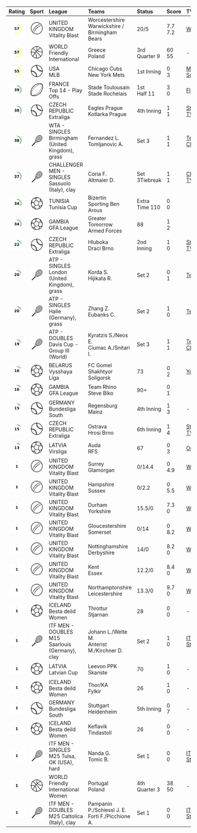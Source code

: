 | Rating                                                                                                                                 | Sport                                                                                                                | League                                              | Teams                                               | Status         | Score      | TV Listing                                                                               |
|:---------------------------------------------------------------------------------------------------------------------------------------|:---------------------------------------------------------------------------------------------------------------------|:----------------------------------------------------|:----------------------------------------------------|:---------------|:-----------|:-----------------------------------------------------------------------------------------|
| <img src="https://raw.githubusercontent.com/BlakeDuncan25/Donut-SVG-Ratings/bac4e4a278175106499642192132b1786a9aec38/57.svg" alt="57"> | <img src="https://raw.githubusercontent.com/BlakeDuncan25/Donut-SVG-Ratings/master/cricket.png" alt="Cricket">       | UNITED KINGDOM<br>Vitality Blast                    | Worcestershire<br>Warwickshire / Birmingham Bears   | 20/5           | 7.7<br>7.2 | <a href="https://www.willow.tv/">Willow</a>                                              |
| <img src="https://raw.githubusercontent.com/BlakeDuncan25/Donut-SVG-Ratings/bac4e4a278175106499642192132b1786a9aec38/57.svg" alt="57"> | <img src="https://raw.githubusercontent.com/BlakeDuncan25/Donut-SVG-Ratings/master/basketball.png" alt="Basketball"> | WORLD<br>Friendly International                     | Greece<br>Poland                                    | 3rd Quarter 9  | 60<br>55   | -                                                                                        |
| <img src="https://raw.githubusercontent.com/BlakeDuncan25/Donut-SVG-Ratings/bac4e4a278175106499642192132b1786a9aec38/55.svg" alt="55"> | <img src="https://raw.githubusercontent.com/BlakeDuncan25/Donut-SVG-Ratings/master/baseball.png" alt="Baseball">     | USA<br>MLB                                          | Chicago Cubs<br>New York Mets                       | 1st Inning     | 0<br>3     | <a href="https://www.mlb.com/schedule">MLB Schedule</a>                                  |
| <img src="https://raw.githubusercontent.com/BlakeDuncan25/Donut-SVG-Ratings/bac4e4a278175106499642192132b1786a9aec38/39.svg" alt="39"> | <img src="https://raw.githubusercontent.com/BlakeDuncan25/Donut-SVG-Ratings/master/rugby.png" alt="Rugby">           | FRANCE<br>Top 14 - Play Offs                        | Stade Toulousain<br>Stade Rochelais                 | 1st Half 11    | 3<br>0     | <a href="https://www.florugby.com/events">FloRugby</a>                                   |
| <img src="https://raw.githubusercontent.com/BlakeDuncan25/Donut-SVG-Ratings/bac4e4a278175106499642192132b1786a9aec38/38.svg" alt="38"> | <img src="https://raw.githubusercontent.com/BlakeDuncan25/Donut-SVG-Ratings/master/baseball.png" alt="Baseball">     | CZECH REPUBLIC<br>Extraliga                         | Eagles Prague<br>Kotlarka Prague                    | 4th Inning     | 1<br>1     | <a href="https://extraliga.baseball.cz/rozpis-vysledky">Stay Live TV</a>                 |
| <img src="https://raw.githubusercontent.com/BlakeDuncan25/Donut-SVG-Ratings/bac4e4a278175106499642192132b1786a9aec38/38.svg" alt="38"> | <img src="https://raw.githubusercontent.com/BlakeDuncan25/Donut-SVG-Ratings/master/tennis.png" alt="Tennis">         | WTA - SINGLES<br>Birmingham (United Kingdom), grass | Fernandez L.<br>Tomljanovic A.                      | Set 3          | 1<br>1     | <a href="https://www.tennischannel.com/en-us/page/home">Tennis Channel</a>               |
| <img src="https://raw.githubusercontent.com/BlakeDuncan25/Donut-SVG-Ratings/bac4e4a278175106499642192132b1786a9aec38/37.svg" alt="37"> | <img src="https://raw.githubusercontent.com/BlakeDuncan25/Donut-SVG-Ratings/master/tennis.png" alt="Tennis">         | CHALLENGER MEN - SINGLES<br>Sassuolo (Italy), clay  | Coria F.<br>Altmaier D.                             | Set 3Tiebreak  | 1<br>1     | <a href="https://www.atptour.com/en/atp-challenger-tour/challenger-tv">Challenger TV</a> |
| <img src="https://raw.githubusercontent.com/BlakeDuncan25/Donut-SVG-Ratings/bac4e4a278175106499642192132b1786a9aec38/34.svg" alt="34"> | <img src="https://raw.githubusercontent.com/BlakeDuncan25/Donut-SVG-Ratings/master/soccer.png" alt="Soccer">         | TUNISIA<br>Tunisia Cup                              | Bizertin<br>Sporting Ben Arous                      | Extra Time 110 | 0<br>0     | <a href="#N/A"></a>                                                                      |
| <img src="https://raw.githubusercontent.com/BlakeDuncan25/Donut-SVG-Ratings/bac4e4a278175106499642192132b1786a9aec38/34.svg" alt="34"> | <img src="https://raw.githubusercontent.com/BlakeDuncan25/Donut-SVG-Ratings/master/soccer.png" alt="Soccer">         | GAMBIA<br>GFA League                                | Greater Tomorrow<br>Armed Forces                    | 88             | 1<br>2     | <a href="#N/A"></a>                                                                      |
| <img src="https://raw.githubusercontent.com/BlakeDuncan25/Donut-SVG-Ratings/bac4e4a278175106499642192132b1786a9aec38/22.svg" alt="22"> | <img src="https://raw.githubusercontent.com/BlakeDuncan25/Donut-SVG-Ratings/master/baseball.png" alt="Baseball">     | CZECH REPUBLIC<br>Extraliga                         | Hluboka<br>Draci Brno                               | 2nd Inning     | 1<br>0     | <a href="https://extraliga.baseball.cz/rozpis-vysledky">Stay Live TV</a>                 |
| <img src="https://raw.githubusercontent.com/BlakeDuncan25/Donut-SVG-Ratings/bac4e4a278175106499642192132b1786a9aec38/20.svg" alt="20"> | <img src="https://raw.githubusercontent.com/BlakeDuncan25/Donut-SVG-Ratings/master/tennis.png" alt="Tennis">         | ATP - SINGLES<br>London (United Kingdom), grass     | Korda S.<br>Hijikata R.                             | Set 2          | 0<br>1     | <a href="https://www.tennistv.com/">Tennis TV</a>                                        |
| <img src="https://raw.githubusercontent.com/BlakeDuncan25/Donut-SVG-Ratings/bac4e4a278175106499642192132b1786a9aec38/20.svg" alt="20"> | <img src="https://raw.githubusercontent.com/BlakeDuncan25/Donut-SVG-Ratings/master/tennis.png" alt="Tennis">         | ATP - SINGLES<br>Halle (Germany), grass             | Zhang Z.<br>Eubanks C.                              | Set 2          | 1<br>0     | <a href="https://www.tennistv.com/">Tennis TV</a>                                        |
| <img src="https://raw.githubusercontent.com/BlakeDuncan25/Donut-SVG-Ratings/bac4e4a278175106499642192132b1786a9aec38/19.svg" alt="19"> | <img src="https://raw.githubusercontent.com/BlakeDuncan25/Donut-SVG-Ratings/master/tennis.png" alt="Tennis">         | ATP - DOUBLES<br>Davis Cup - Group III (World)      | Kyratzis S./Neos E.<br>Ciumac A./Snitari I.         | Set 3          | 1<br>1     | <a href="https://www.tennischannel.com/en-us/page/home">Tennis Channel</a>               |
| <img src="https://raw.githubusercontent.com/BlakeDuncan25/Donut-SVG-Ratings/bac4e4a278175106499642192132b1786a9aec38/16.svg" alt="16"> | <img src="https://raw.githubusercontent.com/BlakeDuncan25/Donut-SVG-Ratings/master/soccer.png" alt="Soccer">         | BELARUS<br>Vysshaya Liga                            | FC Gomel<br>Shakhtyor Soligorsk                     | 73             | 0<br>2     | <a href="https://www.youtube.com/@belarusff/streams">YouTube</a>                         |
| <img src="https://raw.githubusercontent.com/BlakeDuncan25/Donut-SVG-Ratings/bac4e4a278175106499642192132b1786a9aec38/16.svg" alt="16"> | <img src="https://raw.githubusercontent.com/BlakeDuncan25/Donut-SVG-Ratings/master/soccer.png" alt="Soccer">         | GAMBIA<br>GFA League                                | Team Rhino<br>Steve Biko                            | 90+            | 0<br>1     | <a href="#N/A"></a>                                                                      |
| <img src="https://raw.githubusercontent.com/BlakeDuncan25/Donut-SVG-Ratings/bac4e4a278175106499642192132b1786a9aec38/15.svg" alt="15"> | <img src="https://raw.githubusercontent.com/BlakeDuncan25/Donut-SVG-Ratings/master/baseball.png" alt="Baseball">     | GERMANY<br>Bundesliga South                         | Regensburg<br>Mainz                                 | 4th Inning     | 1<br>3     | -                                                                                        |
| <img src="https://raw.githubusercontent.com/BlakeDuncan25/Donut-SVG-Ratings/bac4e4a278175106499642192132b1786a9aec38/15.svg" alt="15"> | <img src="https://raw.githubusercontent.com/BlakeDuncan25/Donut-SVG-Ratings/master/baseball.png" alt="Baseball">     | CZECH REPUBLIC<br>Extraliga                         | Ostrava<br>Hrosi Brno                               | 6th Inning     | 1<br>4     | <a href="https://extraliga.baseball.cz/rozpis-vysledky">Stay Live TV</a>                 |
| <img src="https://raw.githubusercontent.com/BlakeDuncan25/Donut-SVG-Ratings/bac4e4a278175106499642192132b1786a9aec38/13.svg" alt="13"> | <img src="https://raw.githubusercontent.com/BlakeDuncan25/Donut-SVG-Ratings/master/soccer.png" alt="Soccer">         | LATVIA<br>Virsliga                                  | Auda<br>RFS                                         | 67             | 0<br>3     | <a href="https://onefootball.com/en/tv-hub">OneFootball</a>                              |
| <img src="https://raw.githubusercontent.com/BlakeDuncan25/Donut-SVG-Ratings/bac4e4a278175106499642192132b1786a9aec38/1.svg" alt="1">   | <img src="https://raw.githubusercontent.com/BlakeDuncan25/Donut-SVG-Ratings/master/cricket.png" alt="Cricket">       | UNITED KINGDOM<br>Vitality Blast                    | Surrey<br>Glamorgan                                 | 0/14.4         | 0<br>4.9   | <a href="https://www.willow.tv/">Willow</a>                                              |
| <img src="https://raw.githubusercontent.com/BlakeDuncan25/Donut-SVG-Ratings/bac4e4a278175106499642192132b1786a9aec38/1.svg" alt="1">   | <img src="https://raw.githubusercontent.com/BlakeDuncan25/Donut-SVG-Ratings/master/cricket.png" alt="Cricket">       | UNITED KINGDOM<br>Vitality Blast                    | Hampshire<br>Sussex                                 | 0/2.2          | 0<br>5.5   | <a href="https://www.willow.tv/">Willow</a>                                              |
| <img src="https://raw.githubusercontent.com/BlakeDuncan25/Donut-SVG-Ratings/bac4e4a278175106499642192132b1786a9aec38/1.svg" alt="1">   | <img src="https://raw.githubusercontent.com/BlakeDuncan25/Donut-SVG-Ratings/master/cricket.png" alt="Cricket">       | UNITED KINGDOM<br>Vitality Blast                    | Durham<br>Yorkshire                                 | 15.5/0         | 7.3<br>0   | <a href="https://www.willow.tv/">Willow</a>                                              |
| <img src="https://raw.githubusercontent.com/BlakeDuncan25/Donut-SVG-Ratings/bac4e4a278175106499642192132b1786a9aec38/1.svg" alt="1">   | <img src="https://raw.githubusercontent.com/BlakeDuncan25/Donut-SVG-Ratings/master/cricket.png" alt="Cricket">       | UNITED KINGDOM<br>Vitality Blast                    | Gloucestershire<br>Somerset                         | 0/14           | 0<br>8.2   | <a href="https://www.willow.tv/">Willow</a>                                              |
| <img src="https://raw.githubusercontent.com/BlakeDuncan25/Donut-SVG-Ratings/bac4e4a278175106499642192132b1786a9aec38/1.svg" alt="1">   | <img src="https://raw.githubusercontent.com/BlakeDuncan25/Donut-SVG-Ratings/master/cricket.png" alt="Cricket">       | UNITED KINGDOM<br>Vitality Blast                    | Nottinghamshire<br>Derbyshire                       | 14/0           | 8.2<br>0   | <a href="https://www.willow.tv/">Willow</a>                                              |
| <img src="https://raw.githubusercontent.com/BlakeDuncan25/Donut-SVG-Ratings/bac4e4a278175106499642192132b1786a9aec38/1.svg" alt="1">   | <img src="https://raw.githubusercontent.com/BlakeDuncan25/Donut-SVG-Ratings/master/cricket.png" alt="Cricket">       | UNITED KINGDOM<br>Vitality Blast                    | Kent<br>Essex                                       | 12.2/0         | 8.4<br>0   | <a href="https://www.willow.tv/">Willow</a>                                              |
| <img src="https://raw.githubusercontent.com/BlakeDuncan25/Donut-SVG-Ratings/bac4e4a278175106499642192132b1786a9aec38/1.svg" alt="1">   | <img src="https://raw.githubusercontent.com/BlakeDuncan25/Donut-SVG-Ratings/master/cricket.png" alt="Cricket">       | UNITED KINGDOM<br>Vitality Blast                    | Northamptonshire<br>Leicestershire                  | 13.3/0         | 9.7<br>0   | <a href="https://www.willow.tv/">Willow</a>                                              |
| <img src="https://raw.githubusercontent.com/BlakeDuncan25/Donut-SVG-Ratings/bac4e4a278175106499642192132b1786a9aec38/1.svg" alt="1">   | <img src="https://raw.githubusercontent.com/BlakeDuncan25/Donut-SVG-Ratings/master/soccer.png" alt="Soccer">         | ICELAND<br>Besta deild Women                        | Throttur<br>Stjarnan                                | 28             | 0<br>0     | -                                                                                        |
| <img src="https://raw.githubusercontent.com/BlakeDuncan25/Donut-SVG-Ratings/bac4e4a278175106499642192132b1786a9aec38/1.svg" alt="1">   | <img src="https://raw.githubusercontent.com/BlakeDuncan25/Donut-SVG-Ratings/master/tennis.png" alt="Tennis">         | ITF MEN - DOUBLES<br>M15 Saarlouis (Germany), clay  | Johann L./Welte M.<br>Anterist M./Kirchner D.       | Set 2          | 1<br>0     | <a href="https://live.itftennis.com/en/live-streams/">ITF Live Streams</a>               |
| <img src="https://raw.githubusercontent.com/BlakeDuncan25/Donut-SVG-Ratings/bac4e4a278175106499642192132b1786a9aec38/1.svg" alt="1">   | <img src="https://raw.githubusercontent.com/BlakeDuncan25/Donut-SVG-Ratings/master/soccer.png" alt="Soccer">         | LATVIA<br>Latvian Cup                               | Leevon PPK<br>Skanste                               | 70             | 1<br>0     | -                                                                                        |
| <img src="https://raw.githubusercontent.com/BlakeDuncan25/Donut-SVG-Ratings/bac4e4a278175106499642192132b1786a9aec38/1.svg" alt="1">   | <img src="https://raw.githubusercontent.com/BlakeDuncan25/Donut-SVG-Ratings/master/soccer.png" alt="Soccer">         | ICELAND<br>Besta deild Women                        | Thor/KA<br>Fylkir                                   | 26             | 1<br>0     | -                                                                                        |
| <img src="https://raw.githubusercontent.com/BlakeDuncan25/Donut-SVG-Ratings/bac4e4a278175106499642192132b1786a9aec38/1.svg" alt="1">   | <img src="https://raw.githubusercontent.com/BlakeDuncan25/Donut-SVG-Ratings/master/baseball.png" alt="Baseball">     | GERMANY<br>Bundesliga South                         | Stuttgart<br>Heidenheim                             | 5th Inning     | 0<br>7     | -                                                                                        |
| <img src="https://raw.githubusercontent.com/BlakeDuncan25/Donut-SVG-Ratings/bac4e4a278175106499642192132b1786a9aec38/1.svg" alt="1">   | <img src="https://raw.githubusercontent.com/BlakeDuncan25/Donut-SVG-Ratings/master/soccer.png" alt="Soccer">         | ICELAND<br>Besta deild Women                        | Keflavik<br>Tindastoll                              | 26             | 0<br>0     | -                                                                                        |
| <img src="https://raw.githubusercontent.com/BlakeDuncan25/Donut-SVG-Ratings/bac4e4a278175106499642192132b1786a9aec38/1.svg" alt="1">   | <img src="https://raw.githubusercontent.com/BlakeDuncan25/Donut-SVG-Ratings/master/tennis.png" alt="Tennis">         | ITF MEN - SINGLES<br>M25 Tulsa, OK (USA), hard      | Nanda G.<br>Tomic B.                                | Set 1          | 0<br>0     | <a href="https://live.itftennis.com/en/live-streams/">ITF Live Streams</a>               |
| <img src="https://raw.githubusercontent.com/BlakeDuncan25/Donut-SVG-Ratings/bac4e4a278175106499642192132b1786a9aec38/1.svg" alt="1">   | <img src="https://raw.githubusercontent.com/BlakeDuncan25/Donut-SVG-Ratings/master/basketball.png" alt="Basketball"> | WORLD<br>Friendly International Women               | Portugal<br>Poland                                  | 4th Quarter 3  | 38<br>50   | -                                                                                        |
| <img src="https://raw.githubusercontent.com/BlakeDuncan25/Donut-SVG-Ratings/bac4e4a278175106499642192132b1786a9aec38/1.svg" alt="1">   | <img src="https://raw.githubusercontent.com/BlakeDuncan25/Donut-SVG-Ratings/master/tennis.png" alt="Tennis">         | ITF MEN - DOUBLES<br>M25 Cattolica (Italy), clay    | Pampanin P./Schiessl J. E.<br>Forti F./Picchione A. | Set 1          | 0<br>0     | <a href="https://live.itftennis.com/en/live-streams/">ITF Live Streams</a>               |